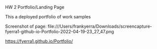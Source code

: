HW 2 Portfolio/Landing Page

This a deployed portfolio of work samples

Screenshot of page:
file:///Users/frankyerra/Downloads/screencapture-fyerra1-github-io-Portfolio-2022-04-19-23_27_47.png

https://fyerra1.github.io/Portfolio/